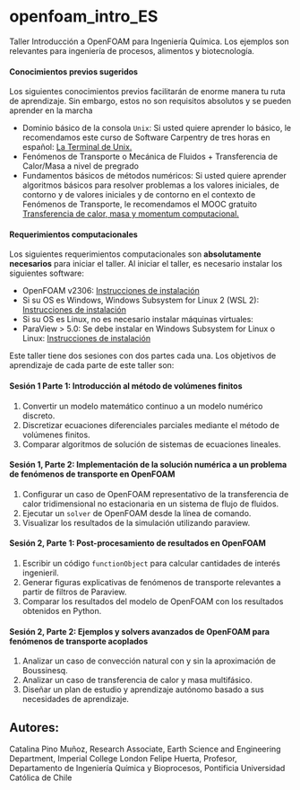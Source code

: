 # openfoam_intro_ES

Taller Introducción a OpenFOAM para Ingeniería Química. Los ejemplos son relevantes para ingeniería de procesos, alimentos y biotecnología.

#### Conocimientos previos sugeridos

Los siguientes conocimientos previos facilitarán de enorme manera tu ruta de aprendizaje. Sin embargo, estos no son requisitos absolutos y se pueden aprender en la marcha

* Dominio básico de la consola `Unix`: Si usted quiere aprender lo básico, le recomendamos este curso de Software Carpentry de tres horas en español: [La Terminal de Unix.](https://swcarpentry.github.io/shell-novice-es/)
* Fenómenos de Transporte o Mecánica de Fluidos + Transferencia de Calor/Masa a nivel de pregrado
* Fundamentos básicos de métodos numéricos: Si usted quiere aprender algoritmos básicos para resolver problemas a los valores iniciales, de contorno y de valores iniciales y de contorno en el contexto de Fenómenos de Transporte, le recomendamos el MOOC gratuito [Transferencia de calor, masa y momentum computacional.](https://www.coursera.org/learn/transferencia-de-momentum-calor-y-masa-computacional)

#### Requerimientos computacionales
Los siguientes requerimientos computacionales son **absolutamente necesarios** para iniciar el taller.
Al iniciar el taller, es necesario instalar los siguientes software:

* OpenFOAM v2306: [Instrucciones de instalación]()
* Si su OS es Windows, Windows Subsystem for Linux 2 (WSL 2): [Instrucciones de instalación]()
* Si su OS es Linux, no es necesario instalar máquinas virtuales:
* ParaView > 5.0: Se debe instalar en Windows Subsystem for Linux o Linux: [Instrucciones de instalación]()

Este taller tiene dos sesiones con dos partes cada una. Los objetivos de aprendizaje de cada parte de este taller son:

#### Sesión 1 Parte 1: Introducción al método de volúmenes finitos
1. Convertir un modelo matemático continuo a un modelo numérico discreto.
2. Discretizar ecuaciones diferenciales parciales mediante el método de volúmenes finitos.
3. Comparar algoritmos de solución de sistemas de ecuaciones lineales.

#### Sesión 1, Parte 2: Implementación de la solución numérica a un problema de fenómenos de transporte en OpenFOAM
1. Configurar un caso de OpenFOAM representativo de la transferencia de calor tridimensional no estacionaria en un sistema de flujo de fluidos.
2. Ejecutar un `solver` de OpenFOAM desde la línea de comando.
3. Visualizar los resultados de la simulación utilizando paraview.

#### Sesión 2, Parte 1: Post-procesamiento de resultados en OpenFOAM
1. Escribir un código `functionObject` para calcular cantidades de interés ingenieril.
2. Generar figuras explicativas de fenómenos de transporte relevantes a partir de filtros de Paraview. 
3. Comparar los resultados del modelo de OpenFOAM con los resultados obtenidos en Python.

#### Sesión 2, Parte 2: Ejemplos y solvers avanzados de OpenFOAM para fenómenos de transporte acoplados
1. Analizar un caso de convección natural con y sin la aproximación de Boussinesq.
2. Analizar un caso de transferencia de calor y masa multifásico.
3. Diseñar un plan de estudio y aprendizaje autónomo basado a sus necesidades de aprendizaje.

## Autores:
Catalina Pino Muñoz, Research Associate, Earth Science and Engineering Department, Imperial College London
Felipe Huerta, Profesor, Departamento de Ingeniería Química y Bioprocesos, Pontificia Universidad Católica de Chile
